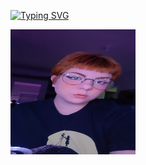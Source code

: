 [![Typing SVG](https://readme-typing-svg.herokuapp.com/?color=ff91a4&size=35&center=true&vCenter=true&width=1000&lines=BEM+VINDO!:%29;BIENVENIDO!+:%29;BE+WELCOME!+:%29)](https://git.io/typing-svg)
<div align="left">
<img src="./fotoperfil.jpeg" height="200" width="200">
</div>
